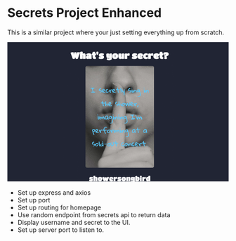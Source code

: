 # Secrets Project Enhanced

This is a similar project where your just setting everything up from scratch.

![Secrets Enhanced Project](secrets-enhanced.png)

- Set up express and axios
- Set up port
- Set up routing for homepage
- Use random endpoint from secrets api to return data
- Display username and secret to the UI.
- Set up server port to listen to.
